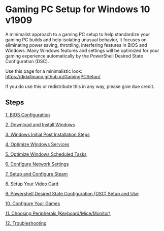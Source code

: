 # Gaming PC Setup for Windows 10 v1909
A minimalist approach to a gaming PC setup to help standardize your gaming PC builds and help isolating unusual behavior, it focuses on eliminating power saving, throttling, interfering features in BIOS and Windows. Many Windows features and settings will be optimized for your gaming experience automatically by the PowerShell Desired State Configuration (DSC).

Use this page for a minimalistic look: https://djdallmann.github.io/GamingPCSetup/

If you do use this or redistribute this in any way, please give due credit.

## Steps
[1. BIOS Configuration](BIOS/README.md)

[2. Download and Install Windows](INSTALLWIN/README.md)

[3. Windows Initial Post Installation Steps](POSTINSTALL/README.md)

[4. Optimize Windows Services](SERVICES/README.md)

[5. Optimize Windows Scheduled Tasks](SCHEDULEDTASKS/README.md)

[6. Configure Network Settings](NETWORK/README.md)

[7. Setup and Configure Steam](STEAM/README.md)

[8. Setup Your Video Card](VIDEOCARD/README.md)

[9. Powershell Desired State Configuration (DSC) Setup and Use](PSDSC/README.md)

[10. Configure Your Games](GAMECONFIGS/README.md)

[11. Choosing Peripherals (Keyboard/Mice/Monitor)](PERIPHERALS/README.md)

[12. Troubleshooting](TROUBLESHOOTING/README.md)
